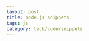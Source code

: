```yaml
---
layout: post
title: node.js snippets
tags: js
category: tech/code/snippets
---
```


<script src="https://gist.github.com/selimslab/bd7b78a406cf137ec50abc6890b8004b.js"></script>